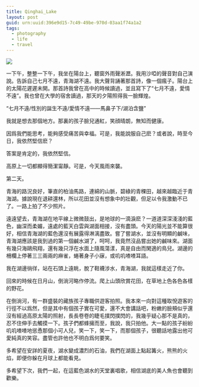 ```yaml
---
title: Qinghai_Lake
layout: post
guid: urn:uuid:396e9d15-7c49-49be-970d-03aa1f74a1a2
tags:
  - photography
  - life
  - travel
---
```


![](http://7qn7v7.com1.z0.glb.clouddn.com/qinghai-lake.jpg)

一下午，整整一下午，我坐在陽台上，聽窗外雨聲淅瀝。我用沙啞的聲音對自己演說。告訴自己七月不遠，青海湖不遠。我大聲背誦著那首詩，像一個瘋子。陽台上的太陽花遲遲未開。那首詩我曾在高中的時候讀過，並且寫下了“七月不遠，愛情不遠”。我也曾在大學的宿舍讀過，那天的夕陽照得我一臉輝煌。

“七月不遠/性別的誕生不遠/愛情不遠——馬鼻子下/湖泊含鹽”

我就是想去那個地方。那裏的孩子臉兒通紅，笑顔晴朗，無知而健康。

因爲我們能思考，能夠感受痛苦與幸福。可是，我能說服自己麽？或者說，時至今日，我依然堅信麽？

答案是肯定的，我依然堅信。

高原上一切都顯得簡潔甯靜。可是，今天風雨來襲。

第二天。

青海的路況良好，筆直的柏油馬路，連綿的山脈，碧綠的青稞田，越來越臨近于青海湖。據說現在退耕還林，所以花田並沒有想象中的壯觀，但足以令我激動不已了。一路上拍了不少照片。

遠遠望去，青海湖在地平線上微微鼓出，是地球的一滴淚麽？一道道深深淺淺的藍色，幽深而柔媚，遠處的藍天白雲與湖面相接，沒有盡頭。今天的陽光並不能算很好，相信青海湖的藍色還沒有展露得淋漓盡致。嘗了嘗湖水，並沒有明顯的鹹味，青海湖應該是我到過的第一個鹹水湖了，呵呵，我竟然沒品嘗出她的鹹味來。湖面有幾只海鷗飛翔，還有幾只浮在水面上隨風蕩漾，真是自由而閑適的鳥兒。湖邊的柵欄上停著三三兩兩的麻雀，蜷著身子小寐，或叽叽喳喳耳語。

我在湖邊徜徉，站在石頭上遠眺，脫了鞋襪涉水，青海湖，我就這樣走近了你。

回來的時候在日月山，倒淌河略作停流。爬上山頭欣賞花田，在草地上色各色各樣的野花。

在倒淌河，有一群盛裝的藏族孩子專職供遊客拍照。我本來一向對這種取悅遊客的行徑不以爲然，但是其中有個孩子實在可愛，還不大會講話吧，粉嫩的臉頰似乎還沒有經過高原太陽的照射，長長卷卷的睫毛撲閃撲閃的，我幾乎疑心那不是真的，忍不住伸手去觸摸一下。孩子們都蜂擁而至，我說，我只拍他。大一點的孩子紛紛叽叽喳喳地慫恿那個小可人兒，笑一下，笑一下，而那個孩子，很聽話地露出他可愛純真的笑容。盡管也許他也不明白爲何要笑。

多希望在安詳的夏夜，湖水變成濃烈的石油，我們在湖面上點起篝火，熊熊的火焰，即便你躲在月球上都能看見。

多希望下次，我們一起，在這藍色湖水的天堂裏唱歌，相信湖底的美人魚也會聽到歡樂。
